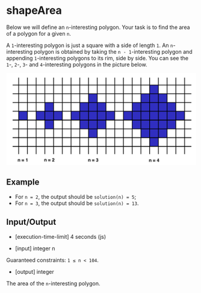 # shapeArea
Below we will define an `n`-interesting polygon. Your task is to find the area of a polygon for a given `n`.

A `1`-interesting polygon is just a square with a side of length `1`. An `n`-interesting polygon is obtained by taking the `n - 1`-interesting polygon and appending `1`-interesting polygons to its rim, side by side. You can see the `1`-, `2`-, `3`- and `4`-interesting polygons in the picture below.

![area](src/area.png)

## Example

- For `n = 2`, the output should be
`solution(n) = 5`;
- For `n = 3`, the output should be
`solution(n) = 13`.

## Input/Output

- [execution-time-limit] 4 seconds (js)

- [input] integer n

Guaranteed constraints:
`1 ≤ n < 104`.

- [output] integer

The area of the `n`-interesting polygon.
